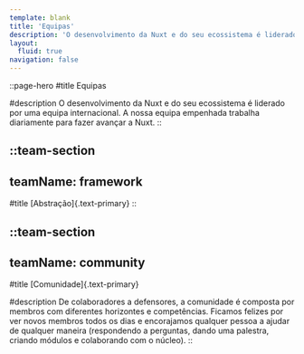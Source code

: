 ```yaml
---
template: blank
title: 'Equipas'
description: 'O desenvolvimento da Nuxt e do seu ecossistema é liderado por uma equipa internacional. A nossa equipa empenhada trabalha diariamente para fazer avançar a Nuxt.'
layout:
  fluid: true
navigation: false
---
```


::page-hero
#title
Equipas

#description
O desenvolvimento da Nuxt e do seu ecossistema é liderado por uma equipa internacional. A nossa equipa empenhada trabalha diariamente para fazer avançar a Nuxt.
::

::team-section
---
teamName: framework
---

#title
[Abstração]{.text-primary}
::

::team-section
---
teamName: community
---
#title
[Comunidade]{.text-primary}

#description
De colaboradores a defensores, a comunidade é composta por membros com diferentes horizontes e competências. Ficamos felizes por ver novos membros todos os dias e encorajamos qualquer pessoa a ajudar de qualquer maneira (respondendo a perguntas, dando uma palestra, criando módulos e colaborando com o núcleo).
::
